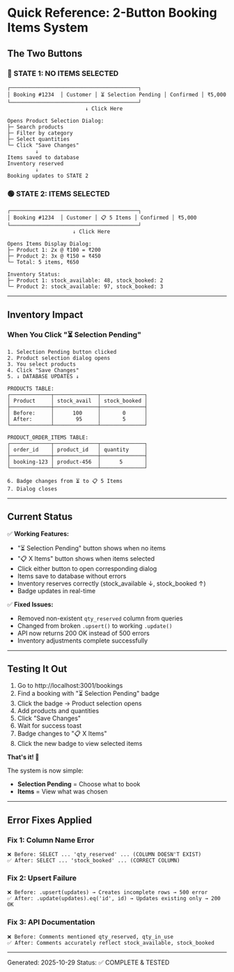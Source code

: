 # Quick Reference: 2-Button Booking Items System

## The Two Buttons

### 🔴 STATE 1: NO ITEMS SELECTED
```
┌─────────────────────────────────────────┐
│ Booking #1234  │ Customer │ ⏳ Selection Pending │ Confirmed │ ₹5,000
└─────────────────────────────────────────┘
                         ↓ Click Here
                         
Opens Product Selection Dialog:
├─ Search products
├─ Filter by category  
├─ Select quantities
└─ Click "Save Changes"
         ↓
Items saved to database
Inventory reserved
         ↓
Booking updates to STATE 2
```

### 🟢 STATE 2: ITEMS SELECTED
```
┌─────────────────────────────────────────┐
│ Booking #1234  │ Customer │ 📋 5 Items │ Confirmed │ ₹5,000
└─────────────────────────────────────────┘
                     ↓ Click Here
                     
Opens Items Display Dialog:
├─ Product 1: 2x @ ₹100 = ₹200
├─ Product 2: 3x @ ₹150 = ₹450
└─ Total: 5 items, ₹650

Inventory Status:
├─ Product 1: stock_available: 48, stock_booked: 2
└─ Product 2: stock_available: 97, stock_booked: 3
```

---

## Inventory Impact

### When You Click "⏳ Selection Pending"

```
1. Selection Pending button clicked
2. Product selection dialog opens
3. You select products
4. Click "Save Changes"
5. ↓ DATABASE UPDATES ↓

PRODUCTS TABLE:
┌─────────────┬──────────────┬──────────────┐
│ Product     │ stock_avail  │ stock_booked │
├─────────────┼──────────────┼──────────────┤
│ Before:     │      100     │       0      │
│ After:      │       95     │       5      │
└─────────────┴──────────────┴──────────────┘

PRODUCT_ORDER_ITEMS TABLE:
┌─────────────┬──────────────┬──────────────┐
│ order_id    │ product_id   │ quantity     │
├─────────────┼──────────────┼──────────────┤
│ booking-123 │ product-456  │      5       │
└─────────────┴──────────────┴──────────────┘

6. Badge changes from ⏳ to 📋 5 Items
7. Dialog closes
```

---

## Current Status

✅ **Working Features:**
- "⏳ Selection Pending" button shows when no items
- "📋 X Items" button shows when items selected
- Click either button to open corresponding dialog
- Items save to database without errors
- Inventory reserves correctly (stock_available ↓, stock_booked ↑)
- Badge updates in real-time

✅ **Fixed Issues:**
- Removed non-existent `qty_reserved` column from queries
- Changed from broken `.upsert()` to working `.update()`
- API now returns 200 OK instead of 500 errors
- Inventory adjustments complete successfully

---

## Testing It Out

1. Go to http://localhost:3001/bookings
2. Find a booking with "⏳ Selection Pending" badge
3. Click the badge → Product selection opens
4. Add products and quantities
5. Click "Save Changes"
6. Wait for success toast
7. Badge changes to "📋 X Items"
8. Click the new badge to view selected items

**That's it! 🎉**

The system is now simple:
- **Selection Pending** = Choose what to book
- **Items** = View what was chosen

---

## Error Fixes Applied

### Fix 1: Column Name Error
```
❌ Before: SELECT ... 'qty_reserved' ... (COLUMN DOESN'T EXIST)
✅ After: SELECT ... 'stock_booked' ... (CORRECT COLUMN)
```

### Fix 2: Upsert Failure  
```
❌ Before: .upsert(updates) → Creates incomplete rows → 500 error
✅ After: .update(updates).eq('id', id) → Updates existing only → 200 OK
```

### Fix 3: API Documentation
```
❌ Before: Comments mentioned qty_reserved, qty_in_use
✅ After: Comments accurately reflect stock_available, stock_booked
```

---

Generated: 2025-10-29
Status: ✅ COMPLETE & TESTED
